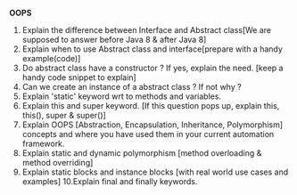  
**OOPS**
1. Explain the difference between Interface and Abstract class[We are supposed to answer before Java 8 & after Java 8]
2. Explain when to use Abstract class and interface[prepare with a handy example(code)]
3. Do abstract class have a constructor ? If yes, explain the need. [keep a handy code snippet to explain]
4. Can we create an instance of a abstract class ? If not why ? 
5. Explain 'static' keyword wrt to methods and variables.
6. Explain this and super keyword. [If this question pops up, explain this, this(), super & super()]
7. Explain OOPS [Abstraction, Encapsulation, Inheritance, Polymorphism] concepts and where you have used them in your current automation framework.
8. Explain static and dynamic polymorphism [method overloading & method overriding]
9. Explain static blocks and instance blocks [with real world use cases and examples]
10.Explain final and finally keywords.

